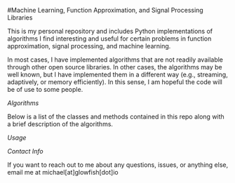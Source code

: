 #Machine Learning, Function Approximation, and Signal Processing Libraries

This is my personal repository and includes Python implementations of algorithms I find interesting and useful for certain
problems in function approximation, signal processing, and machine learning.

In most cases, I have implemented algorithms that are not readily available through other open source libraries. In other
cases, the algorithms may be well known, but I have implemented them in a different way (e.g., streaming, adaptively, or
memory efficiently). In this sense, I am hopeful the code will be of use to some people.

*Algorithms*

Below is a list of the classes and methods contained in this repo along with a brief description of the algorithms.

*Usage*

*Contact Info*

If you want to reach out to me about any questions, issues, or anything else, email me at michael[at]glowfish[dot]io

